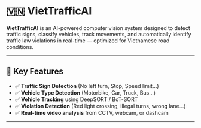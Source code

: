 # 🇻🇳 VietTrafficAI

**VietTrafficAI** is an AI-powered computer vision system designed to detect traffic signs, classify vehicles, track movements, and automatically identify traffic law violations in real-time — optimized for Vietnamese road conditions.

---

## 🚦 Key Features

- ✅ **Traffic Sign Detection** (No left turn, Stop, Speed limit...)
- ✅ **Vehicle Type Detection** (Motorbike, Car, Truck, Bus...)
- ✅ **Vehicle Tracking** using DeepSORT / BoT-SORT
- ✅ **Violation Detection** (Red light crossing, illegal turns, wrong lane...)
- ✅ **Real-time video analysis** from CCTV, webcam, or dashcam

---